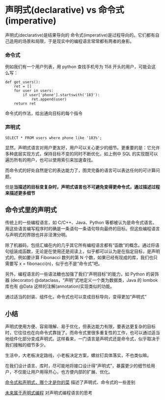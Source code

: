 # 声明式(declarative) vs 命令式(imperative)

声明式(declarative)是结果导向的
命令式(imperative)是过程导向的。它们都有自己适用的场景和局限，于是现实中的编程语言常常都有两者的身影。

### 命令式
例如我们有一个用户列表，用 python 查找手机号为 158 开头的用户，可能会这么写：
```
def get_users():
    ret = []
    for user in users:
        if user['phone'].startswith('183'):
            ret.append(user)
    return ret
```
命令式的作法，给出通向目标的每个指令

### 声明式
```
SELECT * FROM users where phone like '183%';
```

显然，声明式语言对用户更友好，用户可以关心更少的细节。更重要的是：它允许多种底层实现方式，保持目标不变的同时不断优化，如上例中 SQL 的实现既可以遍历所有的用户，也可以使用索引来加速查找。

而命令式的好处自然是它的表达能力了，图灵完备的语言可以表达任何的可计算问题。

但是**当描述的目标变复杂时，声明式语言也不可避免变得更命令式，通过描述过程来描述更多细节**

## 命令式里的声明式
传统上的一些编程语言，如 C/C++、Java、Python 等都被认为是命令式语言。用这些语言编写程序时的确是一条语句一条语句导向最终的目标。但这些编程语言与声明式的界限也并非泾渭分明。

除了机器码，包括汇编在内的几乎其它所有编程语言都有“函数”的概念。通过将语句组装成函数，无论是在使用还是阅读上，似乎都可以认为是在指定目标，是声明式的。例如要计算 Fibonacci 数列的第 N 个数，如果已经有现成的库，我们也只需要写 x = fibonacci(n)，似乎也不是“命令式”吧。

另外，编程语言的一些语法糖也加强了我们“声明目标”的能力，如 Python 的装饰器 (decorator) @dataclass，“声明”式地定义一个类为数据类，Java 的 lombok 库也有 @Data 这样的注解(annotation)实现类似的功能。

通过适当的封装、组件化，命令式也可以变成目标导向，变得更加“声明式”

## 小结

声明式使用方便、容易理解、易于优化，但表达能力有限，要表达更复杂的目标时，它往往也在向命令式靠拢了。而命令式里很多重复性的工作，也可以通过适当地组件化部分变成声明式。这样看来，一门语言是声明式还是命令式，似乎取决于我们接触的细节多少。

生活中，大老板决定路线，小老板决定方案，螺丝钉具体落实，不也类似嘛。

在我们设计语言、库时，尽可能地将接口设计得“声明式”，暴露更少的细节给用户，不仅能让用户用得开心，也方便内部的扩展、优化。

[命令式和声明式，哪个才是你的菜](https://cloud.tencent.com/developer/article/1080886) 描述了声明式、命令式的一些差别

[未来属于声明式编程](https://djyde.github.io/blog/declarative-programming-is-the-future/) 对声明式编程语言的思考
